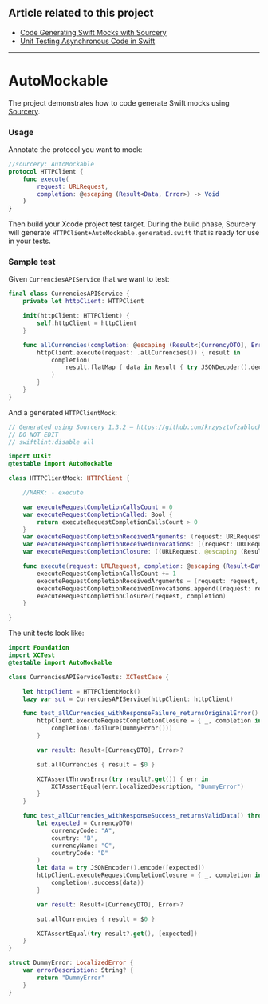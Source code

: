 ## Article related to this project

- [Code Generating Swift Mocks with Sourcery](https://www.vadimbulavin.com/mocking-in-swift-using-sourcery/)
- [Unit Testing Asynchronous Code in Swift](https://www.vadimbulavin.com/unit-testing-async-code-in-swift/)

---

# AutoMockable

The project demonstrates how to code generate Swift mocks using [Sourcery](https://github.com/krzysztofzablocki/Sourcery).

### Usage

Annotate the protocol you want to mock:

```swift
//sourcery: AutoMockable
protocol HTTPClient {
    func execute(
        request: URLRequest,
        completion: @escaping (Result<Data, Error>) -> Void
    )
}
```

Then build your Xcode project test target. During the build phase, Sourcery will generate `HTTPClient+AutoMockable.generated.swift` that is ready for use in your tests.

### Sample test

Given `CurrenciesAPIService` that we want to test:

```swift
final class CurrenciesAPIService {
    private let httpClient: HTTPClient

    init(httpClient: HTTPClient) {
        self.httpClient = httpClient
    }

    func allCurrencies(completion: @escaping (Result<[CurrencyDTO], Error>) -> Void) {
        httpClient.execute(request: .allCurrencies()) { result in
            completion(
                result.flatMap { data in Result { try JSONDecoder().decode([CurrencyDTO].self, from: data) }}
            )
        }
    }
}
```

And a generated `HTTPClientMock`:

```swift
// Generated using Sourcery 1.3.2 — https://github.com/krzysztofzablocki/Sourcery
// DO NOT EDIT
// swiftlint:disable all

import UIKit
@testable import AutoMockable

class HTTPClientMock: HTTPClient {

    //MARK: - execute

    var executeRequestCompletionCallsCount = 0
    var executeRequestCompletionCalled: Bool {
        return executeRequestCompletionCallsCount > 0
    }
    var executeRequestCompletionReceivedArguments: (request: URLRequest, completion: (Result<Data, Error>) -> Void)?
    var executeRequestCompletionReceivedInvocations: [(request: URLRequest, completion: (Result<Data, Error>) -> Void)] = []
    var executeRequestCompletionClosure: ((URLRequest, @escaping (Result<Data, Error>) -> Void) -> Void)?

    func execute(request: URLRequest, completion: @escaping (Result<Data, Error>) -> Void) {
        executeRequestCompletionCallsCount += 1
        executeRequestCompletionReceivedArguments = (request: request, completion: completion)
        executeRequestCompletionReceivedInvocations.append((request: request, completion: completion))
        executeRequestCompletionClosure?(request, completion)
    }

}
```

The unit tests look like:

```swift
import Foundation
import XCTest
@testable import AutoMockable

class CurrenciesAPIServiceTests: XCTestCase {

    let httpClient = HTTPClientMock()
    lazy var sut = CurrenciesAPIService(httpClient: httpClient)

    func test_allCurrencies_withResponseFailure_returnsOriginalError() throws {
        httpClient.executeRequestCompletionClosure = { _, completion in
            completion(.failure(DummyError()))
        }

        var result: Result<[CurrencyDTO], Error>?

        sut.allCurrencies { result = $0 }

        XCTAssertThrowsError(try result?.get()) { err in
            XCTAssertEqual(err.localizedDescription, "DummyError")
        }
    }

    func test_allCurrencies_withResponseSuccess_returnsValidData() throws {
        let expected = CurrencyDTO(
            currencyCode: "A",
            country: "B",
            currencyName: "C",
            countryCode: "D"
        )
        let data = try JSONEncoder().encode([expected])
        httpClient.executeRequestCompletionClosure = { _, completion in
            completion(.success(data))
        }

        var result: Result<[CurrencyDTO], Error>?

        sut.allCurrencies { result = $0 }

        XCTAssertEqual(try result?.get(), [expected])
    }
}

struct DummyError: LocalizedError {
    var errorDescription: String? {
        return "DummyError"
    }
}
```
